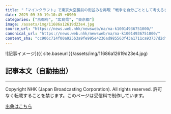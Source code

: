 ```yaml
---
title: "「マインクラフト」で東京大空襲前の街並みを再現 “戦争を自分ごととして考えるきっかけに”"
date: 2025-09-30 19:10:45 +0900
categories: ["京都府", "広島県", "東京都"]
image: /assets/img/11686a12619d23e4.jpg
source_url: "https://news.web.nhk/newsweb/na/na-k10014936751000/"
canonical_url: "https://news.web.nhk/newsweb/na/na-k10014936751000/"
content_sha: "cc906c714f00a925b3a9fe995e4236ad985563f43a1711ca93737d2df4f7e6e5"
---
```


![記事イメージ]({{ site.baseurl }}/assets/img/11686a12619d23e4.jpg)

## 記事本文（自動抽出）
<div><div class="_13tndsj2"><nav aria-label="フッターサイトナビゲーション" class="_13tndsj4"></nav><hr class="esl7kn2s esl7kn1l esl7kn1n _14xli2ae"><p class="esl7kn2s esl7kn1m esl7kn1o _1yvk0f68 _1lugom81">Copyright NHK (Japan Broadcasting Corporation). All rights reserved. 許可なく転載することを禁じます。このページは受信料で制作しています。</p></div></div>

[出典はこちら](https://news.web.nhk/newsweb/na/na-k10014936751000/)
